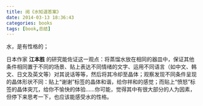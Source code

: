 ```yaml
---
title: 阅《水知道答案》
date: 2014-03-13 18:36:43
categories: books
tags: [book,总结]
---
```

水，是有性格的；

日本作家 **江本胜** 的研究能佐证这一观点：将蒸馏水放在相同的器皿中，保证其他条件相同置于不同的场景、贴上表达不同情绪的文字、运用不同语言（如中文、韩文、日文及英文等）对其说话等等，然后将其冷却至晶体；观察发现不同条件呈现的晶体形状不同：贴上“谢谢”标签的晶体和谐，给你祥和的感觉；而贴上“愤怒”标签的晶体突兀，给你不愉快的体验......你可能，觉得其中有很大部分的人为因素，但停下来思考一下，也应该能感受水的性格。

